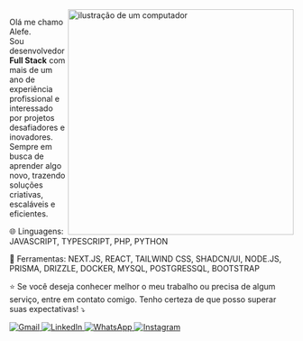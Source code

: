 <img src="https://raw.githubusercontent.com/MicaelliMedeiros/micaellimedeiros/master/image/computer-illustration.png" alt="ilustração de um computador" min-width="400px" max-width="400px" width="400px" align="right">

<p align="left"> 
  Olá me chamo Alefe.<br>
  Sou desenvolvedor <strong>Full Stack</strong> com mais de um ano de experiência profissional e interessado por projetos desafiadores e inovadores. <br>
  Sempre em busca de aprender algo novo, trazendo soluções criativas, escaláveis e eficientes.
</p>

<p align="left">
  🌐 Linguagens: JAVASCRIPT, TYPESCRIPT, PHP, PYTHON 
</p>

<p align="left">
  💼 Ferramentas: NEXT.JS, REACT, TAILWIND CSS, SHADCN/UI, NODE.JS, PRISMA, DRIZZLE, DOCKER, MYSQL, POSTGRESSQL, BOOTSTRAP
</p>

<p align="left">
  ⭐ Se você deseja conhecer melhor o meu trabalho ou precisa de algum serviço, entre em contato comigo. Tenho certeza de que posso superar suas expectativas! ⤵️
</p>

<p align="left">
  <a href="mailto:alefevt@gmail.com" title="Gmail">
    <img src="https://img.shields.io/badge/-Gmail-FF0000?style=flat-square&labelColor=FF0000&logo=gmail&logoColor=white" alt="Gmail"/>
  </a>
  <a href="https://www.linkedin.com/in/alefevianat/" title="LinkedIn">
    <img src="https://img.shields.io/badge/-Linkedin-0e76a8?style=flat-square&logo=Linkedin&logoColor=white" alt="LinkedIn"/>
  </a>
  <a href="https://wa.me/55339999927682" title="WhatsApp">
    <img src="https://img.shields.io/badge/-WhatsApp-25d366?style=flat-square&labelColor=25d366&logo=whatsapp&logoColor=white" alt="WhatsApp"/>
  </a>
  <a href="https://www.instagram.com/alefe.vt/" title="Instagram">
    <img src="https://img.shields.io/badge/-Instagram-DF0174?style=flat-square&labelColor=DF0174&logo=instagram&logoColor=white" alt="Instagram"/>
  </a>
</p>
